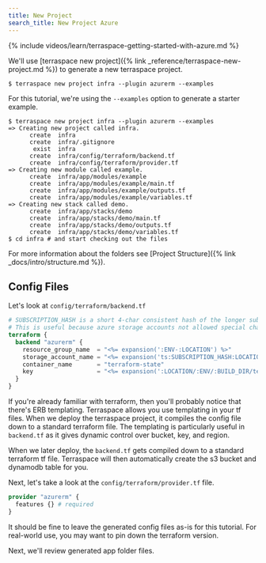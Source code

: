 ```yaml
---
title: New Project
search_title: New Project Azure
---
```


{% include videos/learn/terraspace-getting-started-with-azure.md %}

We'll use [terraspace new project]({% link _reference/terraspace-new-project.md %}) to generate a new terraspace project.

    $ terraspace new project infra --plugin azurerm --examples

For this tutorial, we're using the `--examples` option to generate a starter example.

    $ terraspace new project infra --plugin azurerm --examples
    => Creating new project called infra.
          create  infra
          create  infra/.gitignore
           exist  infra
          create  infra/config/terraform/backend.tf
          create  infra/config/terraform/provider.tf
    => Creating new module called example.
          create  infra/app/modules/example
          create  infra/app/modules/example/main.tf
          create  infra/app/modules/example/outputs.tf
          create  infra/app/modules/example/variables.tf
    => Creating new stack called demo.
          create  infra/app/stacks/demo
          create  infra/app/stacks/demo/main.tf
          create  infra/app/stacks/demo/outputs.tf
          create  infra/app/stacks/demo/variables.tf
    $ cd infra # and start checking out the files

For more information about the folders see [Project Structure]({% link _docs/intro/structure.md %}).

## Config Files

Let's look at `config/terraform/backend.tf`

```terraform
# SUBSCRIPTION_HASH is a short 4-char consistent hash of the longer subscription id.
# This is useful because azure storage accounts not allowed special characters and can only be 24 chars long.
terraform {
  backend "azurerm" {
    resource_group_name  = "<%= expansion(':ENV-:LOCATION') %>"
    storage_account_name = "<%= expansion('ts:SUBSCRIPTION_HASH:LOCATION:ENV') %>"
    container_name       = "terraform-state"
    key                  = "<%= expansion(':LOCATION/:ENV/:BUILD_DIR/terraform.tfstate') %>"
  }
}
```

If you're already familiar with terraform, then you'll probably notice that there's ERB templating.  Terraspace allows you use templating in your tf files. When we deploy the terraspace project, it compiles the config file down to a standard terraform file. The templating is particularly useful in `backend.tf` as it gives dynamic control over bucket, key, and region.

When we later deploy, the `backend.tf` gets compiled down to a standard terraform tf file. Terraspace will then automatically create the s3 bucket and dynamodb table for you.

Next, let's take a look at the `config/terraform/provider.tf` file.

```terraform
provider "azurerm" {
  features {} # required
}
```

It should be fine to leave the generated config files as-is for this tutorial. For real-world use, you may want to pin down the terraform version.

Next, we'll review generated app folder files.
